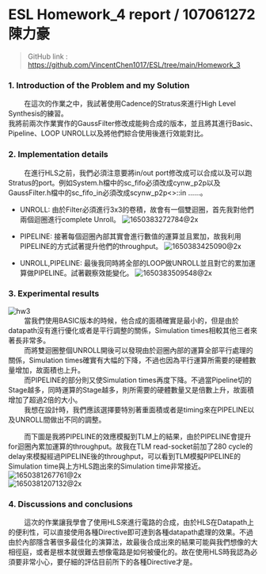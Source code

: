 # ESL Homework_4 report / 107061272 陳力豪
> GitHub link : https://github.com/VincentChen1017/ESL/tree/main/Homework_3

### 1. Introduction of the Problem and my Solution
&emsp;&emsp; 在這次的作業之中，我試著使用Cadence的Stratus來進行High Level Synthesis的練習。 <br />
我將前兩次作業實作的GaussFilter修改成能夠合成的版本，並且將其進行Basic、Pipeline、LOOP UNROLL以及將他們綜合使用後進行效能對比。

### 2. Implementation details
&emsp;&emsp; 在進行HLS之前，我們必須注意要將in/out port修改成可以合成以及可以跑Stratus的port。例如System.h檔中的sc_fifo必須改成cynw_p2p以及GaussFilter.h檔中的sc_fifo_in必須改成scynw_p2p<>::in ......。

- UNROLL:
由於Filter必須進行3x3的卷積，故會有一個雙迴圈，首先我對他們兩個迴圈進行complete Unroll。
![1650383272784@2x](https://user-images.githubusercontent.com/98183102/164043841-cbad7965-3e62-4a9e-a3af-aac045e560e1.jpg)<br />

- PIPELINE:
接著每個迴圈內部其實會進行數值的運算並且累加，故我利用PIPELINE的方式試著提升他們的throughput。
![1650383425090@2x](https://user-images.githubusercontent.com/98183102/164044311-01aeb56f-b3d6-4f8f-b227-d380fed5a56c.jpg)<br />

- UNROLL,PIPELINE:
最後我同時將全部的LOOP做UNROLL並且對它的累加運算做PIPELINE。試著觀察效能變化。
![1650383509548@2x](https://user-images.githubusercontent.com/98183102/164044604-462f5c5d-d2a8-4b5b-a497-db1203e30895.jpg)<br />


### 3. Experimental results
![hw3](https://user-images.githubusercontent.com/98183102/164047370-facbac12-bd5e-47dd-ac5d-8bada37457db.jpg)<br />
&emsp;&emsp; 當我們使用BASIC版本的時候，他合成的面積確實是最小的，但是由於datapath沒有進行優化或者是平行調整的關係，Simulation times相較其他三者來著長非常多。<br />
&emsp;&emsp; 而將雙迴圈整個UNROLL開後可以發現由於迴圈內部的運算全部平行處理的關係，Simulation times確實有大幅的下降，不過也因為平行運算所需要的硬體數量增加，故面積也上升。<br />
&emsp;&emsp; 而PIPELINE的部分則又使Simulation times再度下降。不過當Pipeline切的Stage越多，同時運算的Stage越多，則所需要的硬體數量又是倍數上升，故面積增加了超過2倍的大小。<br />
&emsp;&emsp; 我想在設計時，我們應該選擇要特別著重面積或者是timing來在PIPELINE以及UNROLL間做出不同的調整。

&emsp;&emsp; 而下圖是我將PIPELINE的效應模擬到TLM上的結果，由於PIPELINE會提升for迴圈內累加運算的throughput。故我在TLM read-socket前加了280 cycle的delay來模擬經過PIPELINE後的throughput，可以看到TLM模擬PIPELINE的Simulation time與上方HLS跑出來的Simulation time非常接近。<br />
![1650381267761@2x](https://user-images.githubusercontent.com/98183102/164046833-c5b598b4-715f-4e7a-b869-392359aca3f9.jpg)<br />
![1650381207132@2x](https://user-images.githubusercontent.com/98183102/164046850-f623e79d-ad69-499e-a022-05d769fc3215.jpg)<br />


### 4. Discussions and conclusions
&emsp;&emsp; 這次的作業讓我學會了使用HLS來進行電路的合成，由於HLS在Datapath上的便利性，可以直接使用各種Directive即可達到各種datapath處理的效果。不過由於內部隱含著很多最佳化的演算法，故最後合成出來的結果可能與我們想像的大相徑庭，或者是根本就很難去想像電路是如何被優化的。故在使用HLS時我認為必須要非常小心，要仔細的評估目前所下的各種Directive才是。


